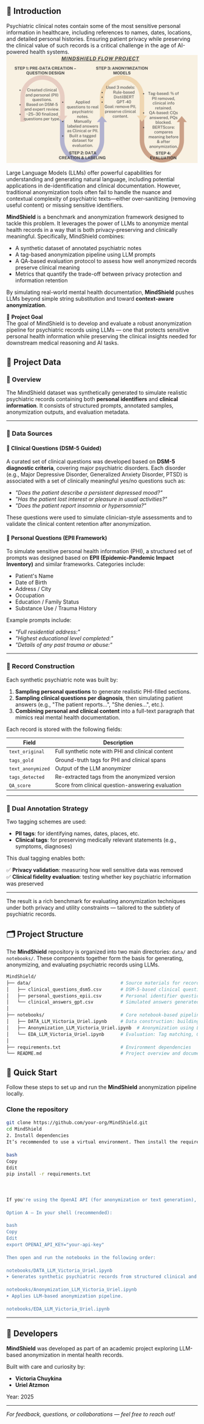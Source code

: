 ## 🧠 Introduction

Psychiatric clinical notes contain some of the most sensitive personal information in healthcare, including references to names, dates, locations, and detailed personal histories. Ensuring patient privacy while preserving the clinical value of such records is a critical challenge in the age of AI-powered health systems.
![Project Flow](./project%20flow.PNG)

Large Language Models (LLMs) offer powerful capabilities for understanding and generating natural language, including potential applications in de-identification and clinical documentation. However, traditional anonymization tools often fail to handle the nuance and contextual complexity of psychiatric texts—either over-sanitizing (removing useful content) or missing sensitive identifiers.

**MindShield** is a benchmark and anonymization framework designed to tackle this problem. It leverages the power of LLMs to anonymize mental health records in a way that is both privacy-preserving and clinically meaningful. Specifically, MindShield combines:

- A synthetic dataset of annotated psychiatric notes  
- A tag-based anonymization pipeline using LLM prompts  
- A QA-based evaluation protocol to assess how well anonymized records preserve clinical meaning  
- Metrics that quantify the trade-off between privacy protection and information retention

By simulating real-world mental health documentation, **MindShield** pushes LLMs beyond simple string substitution and toward **context-aware anonymization**.

🧩 **Project Goal**  
The goal of MindShield is to develop and evaluate a robust anonymization pipeline for psychiatric records using LLMs — one that protects sensitive personal health information while preserving the clinical insights needed for downstream medical reasoning and AI tasks.


## 🧾 Project Data

### 🔹 Overview

The MindShield dataset was synthetically generated to simulate realistic psychiatric records containing both **personal identifiers** and **clinical information**. It consists of structured prompts, annotated samples, anonymization outputs, and evaluation metadata.

---

### 🔹 Data Sources

#### 🧠 Clinical Questions (DSM-5 Guided)

A curated set of clinical questions was developed based on **DSM-5 diagnostic criteria**, covering major psychiatric disorders. Each disorder (e.g., Major Depressive Disorder, Generalized Anxiety Disorder, PTSD) is associated with a set of clinically meaningful yes/no questions such as:

- *"Does the patient describe a persistent depressed mood?"*
- *"Has the patient lost interest or pleasure in usual activities?"*
- *"Does the patient report insomnia or hypersomnia?"*

These questions were used to simulate clinician-style assessments and to validate the clinical content retention after anonymization.

#### 🔐 Personal Questions (EPII Framework)

To simulate sensitive personal health information (PHI), a structured set of prompts was designed based on **EPII (Epidemic-Pandemic Impact Inventory)** and similar frameworks. Categories include:

- Patient's Name  
- Date of Birth  
- Address / City  
- Occupation  
- Education / Family Status  
- Substance Use / Trauma History

Example prompts include:

- *"Full residential address:"*  
- *"Highest educational level completed:"*  
- *"Details of any past trauma or abuse:"*

---

### 🔹 Record Construction

Each synthetic psychiatric note was built by:

1. **Sampling personal questions** to generate realistic PHI-filled sections.
2. **Sampling clinical questions per diagnosis**, then simulating patient answers (e.g., "The patient reports...", "She denies...", etc.).
3. **Combining personal and clinical content** into a full-text paragraph that mimics real mental health documentation.

Each record is stored with the following fields:

| Field              | Description                                         |
|-------------------|-----------------------------------------------------|
| `text_original`    | Full synthetic note with PHI and clinical content  |
| `tags_gold`        | Ground-truth tags for PHI and clinical spans       |
| `text_anonymized`  | Output of the LLM anonymizer                       |
| `tags_detected`    | Re-extracted tags from the anonymized version      |
| `QA_score`         | Score from clinical question-answering evaluation  |

---

### 🔹 Dual Annotation Strategy

Two tagging schemes are used:

- **PII tags**: for identifying names, dates, places, etc.  
- **Clinical tags**: for preserving medically relevant statements (e.g., symptoms, diagnoses)

This dual tagging enables both:

✅ **Privacy validation**: measuring how well sensitive data was removed  
✅ **Clinical fidelity evaluation**: testing whether key psychiatric information was preserved

---

The result is a rich benchmark for evaluating anonymization techniques under both privacy and utility constraints — tailored to the subtlety of psychiatric records.


## 🗂️ Project Structure

The **MindShield** repository is organized into two main directories: `data/` and `notebooks/`. These components together form the basis for generating, anonymizing, and evaluating psychiatric records using LLMs.

```bash
MindShield/
├── data/                                 # Source materials for record generation
│   ├── clinical_questions_dsm5.csv       # DSM-5-based clinical question set
│   ├── personal_questions_epii.csv       # Personal identifier question prompts
│   └── clinical_answers_gpt.csv          # Simulated answers generated by GPT-3.5 Turbo
│
├── notebooks/                            # Core notebook-based pipelines
│   ├── DATA_LLM_Victoria_Uriel.ipynb     # Data construction: building full synthetic records
│   ├── Anonymization_LLM_Victoria_Uriel.ipynb  # Anonymization using LLM prompts
│   └── EDA_LLM_Victoria_Uriel.ipynb      # Evaluation: Tag matching, QA scoring, visualization
│
├── requirements.txt                      # Environment dependencies
└── README.md                             # Project overview and documentation

```
## 🚀 Quick Start

Follow these steps to set up and run the **MindShield** anonymization pipeline locally.

### Clone the repository

```bash
git clone https://github.com/your-org/MindShield.git
cd MindShield
2. Install dependencies
It’s recommended to use a virtual environment. Then install the required packages:

bash
Copy
Edit
pip install -r requirements.txt



If you're using the OpenAI API (for anonymization or text generation), set your API key:

Option A – In your shell (recommended):

bash
Copy
Edit
export OPENAI_API_KEY="your-api-key"

Then open and run the notebooks in the following order:

notebooks/DATA_LLM_Victoria_Uriel.ipynb
➤ Generates synthetic psychiatric records from structured clinical and personal prompts.

notebooks/Anonymization_LLM_Victoria_Uriel.ipynb
➤ Applies LLM-based anonymization pipeline.

notebooks/EDA_LLM_Victoria_Uriel.ipynb
```



---

## 👥 Developers

**MindShield** was developed as part of an academic project exploring LLM-based anonymization in mental health records.  

Built with care and curiosity by:

- **Victoria Chuykina**  
- **Uriel Atzmon**

Year: 2025

---

*For feedback, questions, or collaborations — feel free to reach out!*

